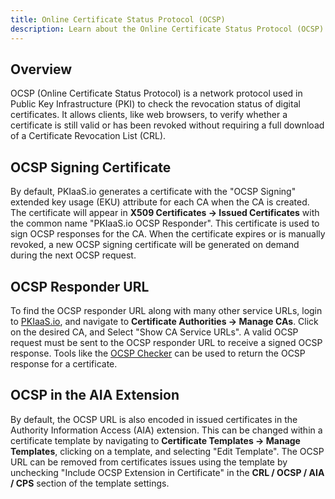```yaml
---
title: Online Certificate Status Protocol (OCSP)
description: Learn about the Online Certificate Status Protocol (OCSP) service on PKIaaS.io.
---
```

## Overview
OCSP (Online Certificate Status Protocol) is a network protocol used in Public Key Infrastructure (PKI) to check the revocation status of digital certificates. It allows clients, like web browsers, to verify whether a certificate is still valid or has been revoked without requiring a full download of a Certificate Revocation List (CRL).

## OCSP Signing Certificate
By default, PKIaaS.io generates a certificate with the "OCSP Signing" extended key usage (EKU) attribute for each CA when the CA is created. The certificate will appear in **X509 Certificates -> Issued Certificates** with the common name "PKIaaS.io OCSP Responder". This certificate is used to sign OCSP responses for the CA. When the certificate expires or is manually revoked, a new OCSP signing certificate will be generated on demand during the next OCSP request.

## OCSP Responder URL
To find the OCSP responder URL along with many other service URLs, login to [PKIaaS.io](https://pkiaas.io/auth/login), and navigate to **Certificate Authorities -> Manage CAs**. Click on the desired CA, and Select "Show CA Service URLs". A valid OCSP request must be sent to the OCSP responder URL to receive a signed OCSP response. Tools like the [OCSP Checker](https://certificatetools.com/ocsp-checker) can be used to return the OCSP response for a certificate.

## OCSP in the AIA Extension
By default, the OCSP URL is also encoded in issued certificates in the Authority Information Access (AIA) extension. This can be changed within a certificate template by navigating to **Certificate Templates -> Manage Templates**, clicking on a template, and selecting "Edit Template". The OCSP URL can be removed from certificates issues using the template by unchecking "Include OCSP Extension in Certificate" in the **CRL / OCSP / AIA / CPS** section of the template settings.